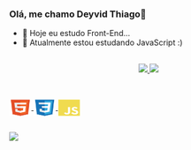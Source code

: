 ### Olá, me chamo Deyvid Thiago👋



- 🔭 Hoje eu estudo Front-End...
- 🌱 Atualmente estou estudando JavaScript :)

##

<div align="center">
  <a href="https://github.com/deyvidthiago">
  <img height="180em" src="https://github-readme-stats.vercel.app/api?username=deyvidthiago&show_icons=true&theme=dark&include_all_commits=true&count_private=true"/>
  <img height="180em" src="https://github-readme-stats.vercel.app/api/top-langs/?username=deyvidthiago&layout=compact&langs_count=7&theme=dark"/>
</div>

##

<div style="display: inline_block"><br>
  <img align="center" alt="Deyvid-HTML" height="30" width="40" src="https://raw.githubusercontent.com/devicons/devicon/master/icons/html5/html5-original.svg">
  <img align="center" alt="Deyvid-CSS" height="30" width="40" src="https://raw.githubusercontent.com/devicons/devicon/master/icons/css3/css3-original.svg">
  <img align="center" alt="Deyvid-Js" height="30" width="40" src="https://raw.githubusercontent.com/devicons/devicon/master/icons/javascript/javascript-plain.svg">
</div>

##

 <a href="wa.me/+558491476448" target="_blank"><img src="https://img.shields.io/badge/WhatsApp-25D366?style=for-the-badge&logo=whatsapp&logoColor=white" target="_blank"></a>
